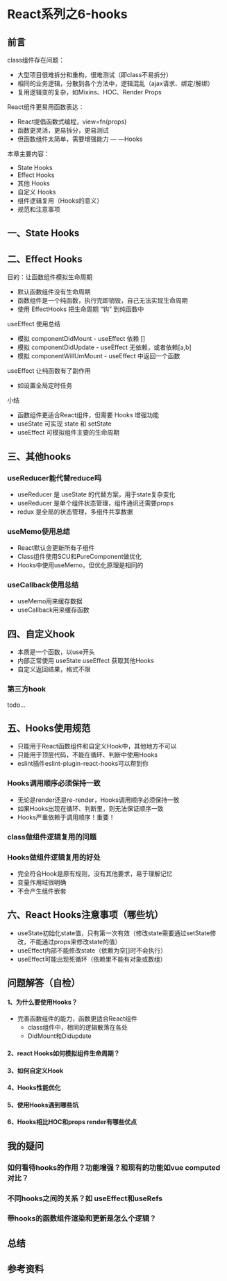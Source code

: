 # React系列之6-hooks

## 前言

class组件存在问题：
- 大型项目很难拆分和重构，很难测试（即class不易拆分）
- 相同的业务逻辑，分散到各个方法中，逻辑混乱（ajax请求、绑定/解绑）
- 复用逻辑变的复杂，如Mixins、HOC、Render Props

React组件更易用函数表达：
- React提倡函数式编程，view=fn(props)
- 函数更灵活，更易拆分，更易测试
- 但函数组件太简单，需要增强能力 — —Hooks

本章主要内容：
- State Hooks
- Effect Hooks
- 其他 Hooks
- 自定义 Hooks
- 组件逻辑复用（Hooks的意义）
- 规范和注意事项

## 一、State Hooks

## 二、Effect Hooks
目的：让函数组件模拟生命周期
- 默认函数组件没有生命周期
- 函数组件是一个纯函数，执行完即销毁，自己无法实现生命周期
- 使用 EffectHooks 把生命周期 “钩” 到纯函数中

useEffect 使用总结
- 模拟 componentDidMount - useEffect 依赖 [] 
- 模拟 componentDidUpdate - useEffect 无依赖，或者依赖[a,b]
- 模拟 componentWillUmMount - useEffect 中返回一个函数

useEffect 让纯函数有了副作用
- 如设置全局定时任务

小结
- 函数组件更适合React组件，但需要 Hooks 增强功能
- useState 可实现 state 和 setState
- useEffect 可模拟组件主要的生命周期

## 三、其他hooks
### useReducer能代替reduce吗
- useReducer 是 useState 的代替方案，用于state复杂变化
- useReducer 是单个组件状态管理，组件通讯还需要props
- redux 是全局的状态管理，多组件共享数据

### useMemo使用总结
- React默认会更新所有子组件
- Class组件使用SCU和PureComponent做优化
- Hooks中使用useMemo，但优化原理是相同的

### useCallback使用总结
- useMemo用来缓存数据
- useCallback用来缓存函数

## 四、自定义hook
- 本质是一个函数，以use开头
- 内部正常使用 useState useEffect 获取其他Hooks
- 自定义返回结果，格式不限

### 第三方hook
todo...

## 五、Hooks使用规范
- 只能用于React函数组件和自定义Hook中，其他地方不可以
- 只能用于顶层代码，不能在循环、判断中使用Hooks
- eslint插件eslint-plugin-react-hooks可以帮到你

### Hooks调用顺序必须保持一致
- 无论是render还是re-render，Hooks调用顺序必须保持一致
- 如果Hooks出现在循环、判断里，则无法保证顺序一致
- Hooks严重依赖于调用顺序！重要！

### class做组件逻辑复用的问题

### Hooks做组件逻辑复用的好处
- 完全符合Hook是原有规则，没有其他要求，易于理解记忆
- 变量作用域很明确
- 不会产生组件嵌套

## 六、React Hooks注意事项（哪些坑）
- useState初始化state值，只有第一次有效（修改state需要通过setState修改，不能通过props来修改state的值）
- useEffect内部不能修改state（依赖为空[]时不会执行）
- useEffect可能出现死循环（依赖里不能有对象或数组）


## 问题解答（自检）
#### 1、为什么要使用Hooks？
- 完善函数组件的能力，函数更适合React组件
    - class组件中，相同的逻辑散落在各处
    - DidMount和Didupdate

#### 2、react Hooks如何模拟组件生命周期？

#### 3、如何自定义Hook

#### 4、Hooks性能优化

#### 5、使用Hooks遇到哪些坑

#### 6、Hooks相比HOC和props render有哪些优点


## 我的疑问
### 如何看待hooks的作用？功能增强？和现有的功能如vue computed对比？
### 不同hooks之间的关系？如 useEffect和useRefs
### 带hooks的函数组件渲染和更新是怎么个逻辑？


## 总结

## 参考资料